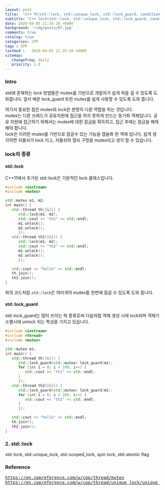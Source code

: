 ```yaml
---
layout: post
title:  "C++ 락(std::lock, std::unique_lock, std::lock_guard, condition_variable...)"
subtitle: "C++ lock(std::lock, std::unique_lock, std::lock_guard, condition_variable...)"
date: 2020-04-05 21:35:10 +0900
background: '/img/posts/07.jpg'
comments: true
catalog: true
categories: CPP
tags : CPP
lastmod :   2020-04-05 21:35:10 +0900
sitemap:
   changefreq: daily
   priority: 1.0
---
```


### Intro

std에 존재하는 lock 방법들은 mutex를 기반으로 개발자가 쉽게 락을 걸 수 있도록 도와줍니다. 앞서 배운 lock_guard 또한 mutex를 쉽게 사용할 수 있도록 도와 줍니다.

여기서 중요한 점은 mutex와 lock은 분명히 다른 역할을 하는 것입니다.  
mutex는 다른 쓰레드가 공유자원에 접근을 하지 못하게 만드는 동기화 객체입니다. 공유 자원에 접근하기 위해서는 mutex에 대한 잠금을 획득하고, 접근 후에는 잠금을 해제 해야 합니다.  
lock은 이러한 mutex를 기반으로 잠글수 있는 기능을 캡슐화 한 객체 입니다. 쉽게 생각하면 자물쇠가 lock 이고, 자물쇠의 열쇠 구멍을 mutex라고 생각 할 수 있습니다.

### lock의 종류

#### std::lock

C++11에서 추가된 std::lock은 기본적인 lock 클래스입니다.

```cpp
#include <iostream>
#include <mutex>

std::mutex m1, m2;
int main() {
   std::thread th([&]() {
      std::lock(m1, m2);
      std::cout << "th1" << std::endl;
      m1.unlock();
      m2.unlock();
      });
   std::thread th2([&]() {
      std::lock(m1, m2);
      std::cout << "th2" << std::endl;
      m1.unlock();
      m2.unlock();
      });

   std::cout << "hello" << std::endl;
   th.join();
   th2.join();
}
```

위의 코드처럼 `std::lock`은 여러개의 mutex를 한번에 잠글 수 있도록 도와 줍니다.

#### std::lock_guard

std::lock_guard는 많이 쓰이는 락 종류로써 다음처럼 객체 생성 시에 lock되며 객체가 소멸시에 unlock 되는 특성을 가지고 있습니다.

```cpp
#include <iostream>
#include <thread>
#include <mutex>

std::mutex m1;
int main() {
   std::thread th([&]() {
      std::lock_guard<std::mutex> lock_guard(m1);
      for (int i = 0; i < 100; i++) {
         std::cout << "th1" << std::endl;
      }
      });
   std::thread th2([&]() {
      std::lock_guard<std::mutex> lock_guard(m1);
      for (int i = 0; i < 100; i++) {
         std::cout << "th2" << std::endl;
      }
      });

   std::cout << "hello" << std::endl;
   th.join();
   th2.join();
}
```


### 2. std::lock

std::lock, std::unique_lock, std::scoped_lock, spin lock, std::atomic flag

### Reference

<pre>
<a href="https://en.cppreference.com/w/cpp/thread/mutex">https://en.cppreference.com/w/cpp/thread/mutex</a>
<a href="https://en.cppreference.com/w/cpp/thread/unique_lock/unique_lock">https://en.cppreference.com/w/cpp/thread/unique_lock/unique_lock</a>
</pre>
